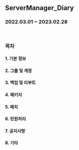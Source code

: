 ## ServerManager_Diary
### 2022.03.01 ~ 2023.02.28

<br>

### 목차
#### 1. 기본 정보
#### 2. 그룹 및 계정
#### 3. 백업 및 리부트
#### 4. 패키지
#### 5. 패치
#### 6. 민원처리
#### 7. 공지사항
#### 8. 기타
